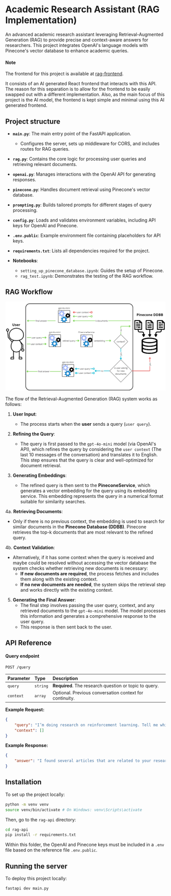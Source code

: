# Academic Research Assistant (RAG Implementation)

An advanced academic research assistant leveraging Retrieval-Augmented Generation (RAG) to provide precise and context-aware answers for researchers. This project integrates OpenAI's language models with Pinecone's vector database to enhance academic queries.

#### Note

The frontend for this project is available at [rag-frontend](https://github.com/nico-mautone/frontend-investigacion-academica).

It consists of an AI generated React frontend that interacts with this API. The reason for this separation is to allow for the frontend to be easily swapped out with a different implementation. Also, as the main focus of this project is the AI model, the frontend is kept simple and minimal using this AI generated frontend.

## Project structure

- **`main.py`**: The main entry point of the FastAPI application.

  - Configures the server, sets up middleware for CORS, and includes routes for RAG queries.

- **`rag.py`**: Contains the core logic for processing user queries and retrieving relevant documents.

- **`openai.py`**: Manages interactions with the OpenAI API for generating responses.

- **`pinecone.py`**: Handles document retrieval using Pinecone's vector database.

- **`prompting.py`**: Builds tailored prompts for different stages of query processing.

- **`config.py`**: Loads and validates environment variables, including API keys for OpenAI and Pinecone.

- **`.env.public`**: Example environment file containing placeholders for API keys.

- **`requirements.txt`**: Lists all dependencies required for the project.

- **Notebooks**:
  - `setting_up_pinecone_database.ipynb`: Guides the setup of Pinecone.
  - `rag_test.ipynb`: Demonstrates the testing of the RAG workflow.

## RAG Workflow

![RAG Workflow](RAGflow.jpg)

The flow of the Retrieval-Augmented Generation (RAG) system works as follows:

1. **User Input**:

   - The process starts when the **user** sends a query (`user query`).

2. **Refining the Query**:

   - The query is first passed to the `gpt-4o-mini` model (via OpenAI's API), which refines the query by considering the `user context` (The last 10 messages of the conversation) and translates it to English. This step ensures that the query is clear and well-optimized for document retrieval.

3. **Generating Embeddings**:

   - The refined query is then sent to the **PineconeService**, which generates a vector embedding for the query using its embedding service. This embedding represents the query in a numerical format suitable for similarity searches.

4a. **Retrieving Documents**:

   - Only if there is no previous context, the embedding is used to search for similar documents in the **Pinecone Database (DDBB)**. Pinecone retrieves the top-k documents that are most relevant to the refined query.

4b. **Context Validation**:

   - Alternatively, if it has some context when the query is received and maybe could be resolved without accessing the vector database the system checks whether retrieving new documents is necessary:
     - **If new documents are required**, the process fetches and includes them along with the existing context.
     - **If no new documents are needed**, the system skips the retrieval step and works directly with the existing context.

5. **Generating the Final Answer**:
   - The final step involves passing the user query, context, and any retrieved documents to the `gpt-4o-mini` model. The model processes this information and generates a comprehensive response to the user query.
   - This response is then sent back to the user.

## API Reference

#### Query endpoint

```http
POST /query
```

| Parameter | Type     | Description                                             |
| :-------- | :------- | :------------------------------------------------------ |
| `query`   | `string` | **Required**. The research question or topic to query.  |
| `context` | `array`  | Optional. Previous conversation context for continuity. |

**Example Request:**

```json
{
	"query": "I’m doing research on reinforcement learning. Tell me which articles I should start with.",
	"context": []
}
```

**Example Response:**

```json
{
	"answer": "I found several articles that are related to your research on reinforcement learning...."
}
```

## Installation

To set up the project locally:

```bash
python -m venv venv
source venv/bin/activate # On Windows: venv\Scripts\activate
```

Then, go to the `rag-api` directory:

```bash
cd rag-api
pip install -r requirements.txt
```

Within this folder, the OpenAI and Pinecone keys must be included in a `.env` file based on the reference file `.env.public`.

## Running the server

To deploy this project locally:

```bash
fastapi dev main.py
```

